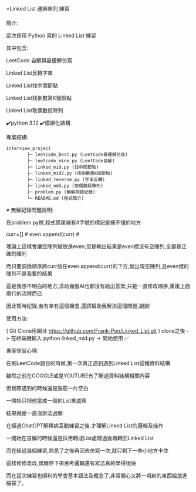 ⭐Linked List 連結串列 練習

簡介:

這次是用 Python 寫的 Linked List 練習

其中包含:

LeetCode 自解與最優解仿寫

Linked List反轉字串

Linked List找中間節點

Linked List找倒數第K個節點

Linked List取偶數段陣列

✔️python 3.12 ✔️模組化結構

專案結構:
```
interview_project
        ├─ leetcode_best.py (LeetCode最優解仿寫)
        ├─ leetcode_mine.py (LeetCode自解)
        ├─ linked_mid.py (找中間節點)
        ├─ linked_mid2.py (找倒數第K個節點)
        ├─ linked_reverse.py (字串反轉)
        ├─ linked_odd.py (取偶數段陣列)
        ├─ problem.py (無解問題紀錄)
        └─ README.md (程式簡介)
```

※ 無解紀錄問題說明:

在problem.py裡,程式碼尾端有#字號的標記是搞不懂的地方

curr=[] #
even.append(curr) #

理論上這樣會讓空陣列被放進even,但是輸出結果是even裡沒有空陣列,全都是正確的陣列

而只要調換順序將curr放在even.append(curr)的下方,就出現空陣列,且even裡的陣列不是我要的結果

這是我想不明白的地方,求助幾個AI也都沒有給出答案,只是一直修改順序,重複上面兩行的流程而已

因此暫時紀錄,若有幸有這個機會,還請幫助我解決這個問題,謝謝!

使用方法:

( Git Clone用網址 https://github.com/Frank-Pon/Linked_List.git ) clone之後 ->  在終端機輸入 python linked_mid.py ->  開始使用 ✅

專案學習心得:

在刷LeetCode題目的時候,第一次真正遇到遇到Linked List這種資料結構

雖然之前在GOOGLE或是YOUTUBE有了解過資料結構相關內容

但實際遇到的時候還是腦筋一片空白

一開始只把他當成一般的List來處理

結果就是一直沒辦法過關

在經過ChatGPT解釋病互動練習之後,才理解Linked List的邏輯及操作

一開始在自解的時候還是採用轉成List處理過後再轉回Linked List

而在經過幾個練習,熟悉了之後再回去仿寫一次,就只剩下一些小地方卡住

這樣修修改改,偶爾停下來思考邏輯還有寫法真的學得很快

而在這次練習也順利的學會基本語法及概念了,非常開心又將一項新的東西給放進腦袋了。